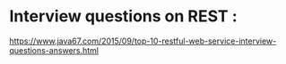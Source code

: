 # Interview questions on REST :
https://www.java67.com/2015/09/top-10-restful-web-service-interview-questions-answers.html
